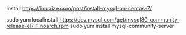 Install
https://linuxize.com/post/install-mysql-on-centos-7/

sudo yum localinstall https://dev.mysql.com/get/mysql80-community-release-el7-1.noarch.rpm
sudo yum install mysql-community-server

